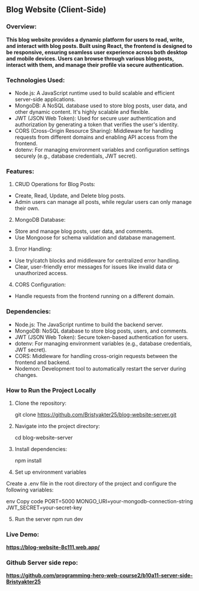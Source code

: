 ## Blog Website (Client-Side)
### Overview:
**This blog website provides a dynamic platform for users to read, write, and interact with blog posts. Built using React, the frontend is designed to be responsive, ensuring seamless user experience across both desktop and mobile devices. Users can browse through various blog posts, interact with them, and manage their profile via secure authentication.**



### Technologies Used:
- Node.js: A JavaScript runtime used to build scalable and efficient server-side applications.
- MongoDB: A NoSQL database used to store blog posts, user data, and other dynamic content. It's highly scalable and flexible.
- JWT (JSON Web Token): Used for secure user authentication and authorization by generating a token that verifies the user's identity.
- CORS (Cross-Origin Resource Sharing): Middleware for handling requests from different domains and enabling API access from the frontend.
- dotenv: For managing environment variables and configuration settings securely (e.g., database credentials, JWT secret).
### Features:
 1. CRUD Operations for Blog Posts:
  - Create, Read, Update, and Delete blog posts.
  - Admin users can manage all posts, while regular users can only manage their own.
 2. MongoDB Database:
  - Store and manage blog posts, user data, and comments.
  - Use Mongoose for schema validation and database management.
 3. Error Handling:
  - Use try/catch blocks and middleware for centralized error handling.
  - Clear, user-friendly error messages for issues like invalid data or unauthorized access.
 4. CORS Configuration:
  - Handle requests from the frontend running on a different domain.
### Dependencies:
- Node.js: The JavaScript runtime to build the backend server.
- MongoDB: NoSQL database to store blog posts, users, and comments.
- JWT (JSON Web Token): Secure token-based authentication for users.
- dotenv: For managing environment variables (e.g., database credentials, JWT secret).
- CORS: Middleware for handling cross-origin requests between the frontend and backend.
- Nodemon: Development tool to automatically restart the server during changes.



### How to Run the Project Locally

1. Clone the repository:

   git clone https://github.com/Bristyakter25/blog-website-server.git

2. Navigate into the project directory:

   cd blog-website-server

3. Install dependencies:

   npm install

4. Set up environment variables

  Create a .env file in the root directory of the project and configure the following variables:

  env
  Copy code
  PORT=5000
  MONGO_URI=your-mongodb-connection-string
  JWT_SECRET=your-secret-key

5. Run the server
   npm run dev



### Live Demo:
 **https://blog-website-8c111.web.app/**
### Github Server side repo: 
 **https://github.com/programming-hero-web-course2/b10a11-server-side-Bristyakter25**
